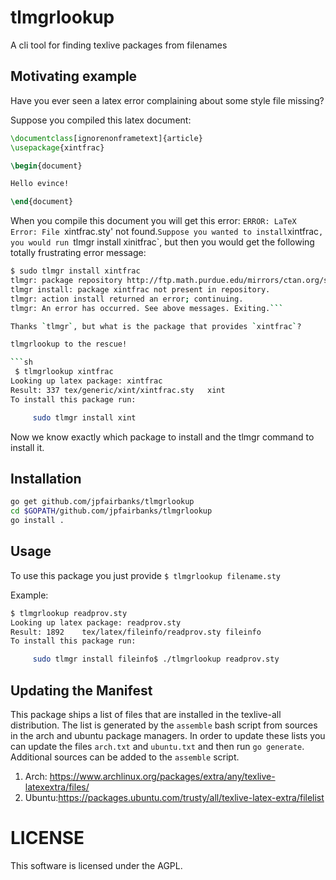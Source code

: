 # tlmgrlookup

A cli tool for finding texlive packages from filenames

## Motivating example

Have you ever seen a latex error complaining about some style file missing?

Suppose you compiled this latex document:
```latex
\documentclass[ignorenonframetext]{article}
\usepackage{xintfrac}

\begin{document}

Hello evince!

\end{document}
``` 

When you compile this document you will get this error: `ERROR: LaTeX Error: File `xintfrac.sty' not found.` Suppose you
wanted to install `xintfrac`, you would run `tlmgr install xinitfrac`, but then you would get the following totally
frustrating error message:

```sh
$ sudo tlmgr install xintfrac
tlmgr: package repository http://ftp.math.purdue.edu/mirrors/ctan.org/systems/texlive/tlnet (verified)
tlmgr install: package xintfrac not present in repository.
tlmgr: action install returned an error; continuing.
tlmgr: An error has occurred. See above messages. Exiting.```

Thanks `tlmgr`, but what is the package that provides `xintfrac`?

tlmgrlookup to the rescue!

```sh
 $ tlmgrlookup xintfrac
Looking up latex package: xintfrac
Result: 337	tex/generic/xint/xintfrac.sty	xint
To install this package run:

	 sudo tlmgr install xint
```

Now we know exactly which package to install and the tlmgr command to install it.


## Installation

```sh
go get github.com/jpfairbanks/tlmgrlookup
cd $GOPATH/github.com/jpfairbanks/tlmgrlookup
go install .
```

## Usage
To use this package you just provide
`$ tlmgrlookup filename.sty`

Example:

```bash
$ tlmgrlookup readprov.sty
Looking up latex package: readprov.sty
Result: 1892	tex/latex/fileinfo/readprov.sty	fileinfo
To install this package run:

	 sudo tlmgr install fileinfo$ ./tlmgrlookup readprov.sty

```

## Updating the Manifest

This package ships a list of files that are installed in the texlive-all distribution.
The list is generated by the `assemble` bash script from sources in the arch and ubuntu package managers. In order to
update these lists you can update the files `arch.txt` and `ubuntu.txt` and then run `go generate`.
Additional sources can be added to the `assemble` script.

1. Arch: https://www.archlinux.org/packages/extra/any/texlive-latexextra/files/
2. Ubuntu:https://packages.ubuntu.com/trusty/all/texlive-latex-extra/filelist 

# LICENSE

This software is licensed under the AGPL.
